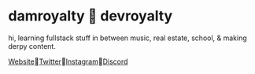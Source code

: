 <p align=center><h1>damroyalty 🥀 devroyalty</h1><p>  
hi, learning fullstack stuff in between music, real estate, school, & making derpy content.  
  
[Website](https://linktr.ee/damroyalty/)🔘[Twitter](https://twitter.com/damroyalty)🔘[Instagram](https://www.instagram.com/damroylty)🔘[Discord](https://discord.gg/kDs2mmQwwS) 

<!--
**damroyalty/damroyalty** is a ✨ _special_ ✨ repository because its `README.md` (this file) appears on your GitHub profile.

Here are some ideas to get you started:
- 🔭 I’m currently working on ...
- 🌱 I’m currently learning ...
- 👯 I’m looking to collaborate on ...
- 🤔 I’m looking for help with ...
- 💬 Ask me about ...
- 📫 How to reach me: ...
- 😄 Pronouns: ...
- ⚡ Fun fact: ...
-->

